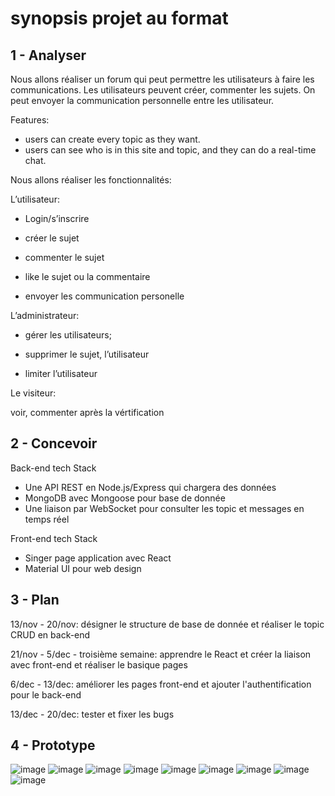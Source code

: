 # synopsis projet au format

1 - Analyser
---------------
Nous allons réaliser un forum qui peut permettre les utilisateurs à faire les communications. Les utilisateurs peuvent créer, commenter les sujets. On peut envoyer la communication personnelle entre les utilisateur.

Features: 

- users can create every topic as they want.
- users can see who is in this site and topic, and they can do a real-time chat.

Nous allons réaliser les fonctionnalités:

L’utilisateur: 

- Login/s’inscrire

- créer le sujet

- commenter le sujet

- like le sujet ou la commentaire

- envoyer les communication personelle


L’administrateur:


- gérer les utilisateurs; 

- supprimer le sujet, l’utilisateur

- limiter l’utilisateur

Le visiteur:

voir, commenter après la vértification
    
    
2 - Concevoir
--------------

Back-end tech Stack


- Une API REST en Node.js/Express qui chargera des données
- MongoDB avec Mongoose pour base de donnée
- Une liaison par WebSocket pour consulter les topic et messages en temps réel

Front-end tech Stack


- Singer page application avec React
- Material UI pour web design

3 - Plan
---------

13/nov - 20/nov: désigner le structure de base de donnée et réaliser le topic CRUD en back-end

21/nov - 5/dec - troisième semaine: apprendre le React et créer la liaison avec front-end et réaliser le basique pages

6/dec - 13/dec: améliorer les pages front-end et ajouter l'authentification pour le back-end

13/dec - 20/dec: tester et fixer les bugs


4 - Prototype
--------------
![image](https://github.com/ZheruiL/node_js_project/blob/master/images/prototype_1.png)
![image](https://github.com/ZheruiL/node_js_project/blob/master/images/prototype_2.png)
![image](https://github.com/ZheruiL/node_js_project/blob/master/images/prototype_3.png)
![image](https://github.com/ZheruiL/node_js_project/blob/master/images/prototype_4.png)
![image](https://github.com/ZheruiL/node_js_project/blob/master/images/prototype_5.png)
![image](https://github.com/ZheruiL/node_js_project/blob/master/images/prototype_6.png)
![image](https://github.com/ZheruiL/node_js_project/blob/master/images/prototype_7.png)
![image](https://github.com/ZheruiL/node_js_project/blob/master/images/prototype_8.png)
![image](https://github.com/ZheruiL/node_js_project/blob/master/images/prototype_9.png)


